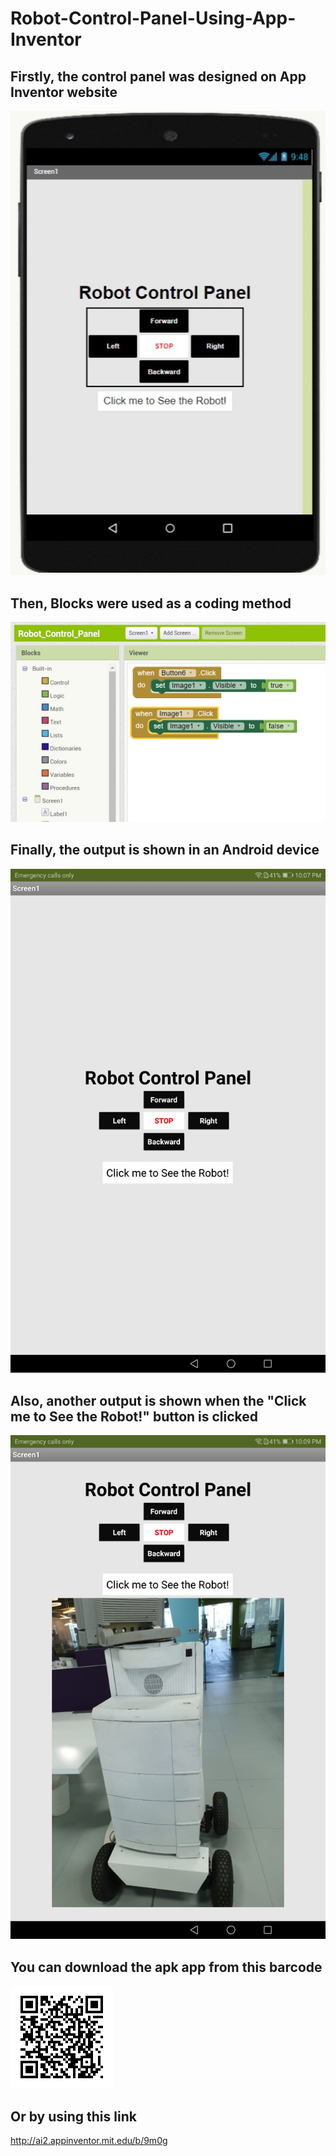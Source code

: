 # Robot-Control-Panel-Using-App-Inventor

## Firstly, the control panel was designed on App Inventor website

  ![](Website%20Design%20Screenshot.jpg)




## Then, Blocks were used as a coding method

  ![](Website%20Blocks%20Screenshot.jpg)
 
 
 
 
## Finally, the output is shown in an Android device
 
   ![](Android%20Device%20Screenshot%201.jpg)
 
 
 
 
## Also, another output is shown when the "Click me to See the Robot!" button is clicked

  ![](Android%20Device%20Screenshot%202.jpg)


## You can download the apk app from this barcode
![](Apk%20Barcode%20Link.gif)

## Or by using this link
http://ai2.appinventor.mit.edu/b/9m0g
